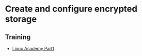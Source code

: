 # Create and configure encrypted storage

## Training
* [Linux Academy Part1](https://linuxacademy.com/cp/courses/lesson/course/5412/lesson/4/module/428)